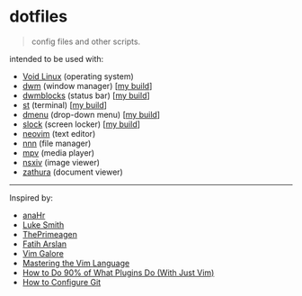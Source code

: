 # dotfiles

> config files and other scripts.

intended to be used with:

- [Void Linux](https://voidlinux.org) (operating system)
- [dwm](https://dwm.suckless.org) (window manager) \[[my build](https://gitlab.com/osamai/dwm)\]
- [dwmblocks](https://github.com/torrinfail/dwmblocks) (status bar) \[[my build](https://gitlab.com/osamai/dwmblocks)\]
- [st](https://st.suckless.org) (terminal) \[[my build](https://gitlab.com/osamai/st)\]
- [dmenu](https://tools.suckless.org/dmenu/) (drop-down menu) \[[my build](https://gitlab.com/osamai/dmenu)\]
- [slock](https://tools.suckless.org/slock/) (screen locker) \[[my build](https://gitlab.com/osamai/slock)\]
- [neovim](https://neovim.io) (text editor)
- [nnn](https://github.com/jarun/nnn) (file manager)
- [mpv](https://mpv.io) (media player)
- [nsxiv](https://github.com/nsxiv/nsxiv) (image viewer)
- [zathura](https://git.pwmt.org/pwmt/zathura) (document viewer)

---

Inspired by:

- [anaHr](https://www.youtube.com/playlist?list=PL8pYI62gCNsWZeum5ynEDd3PtD-C6K4s3)
- [Luke Smith](https://github.com/LukeSmithxyz/voidrice)
- [ThePrimeagen](https://github.com/ThePrimeagen/.dotfiles)
- [Fatih Arslan](https://github.com/fatih/dotfiles)
- [Vim Galore](https://github.com/mhinz/vim-galore)
- [Mastering the Vim Language](https://www.youtube.com/watch?v=wlR5gYd6um0)
- [How to Do 90% of What Plugins Do (With Just Vim)](https://www.youtube.com/watch?v=XA2WjJbmmoM)
- [How to Configure Git](https://github.com/SuperJones/New-Computer-Setup/wiki/How-to-Configure-Git)
